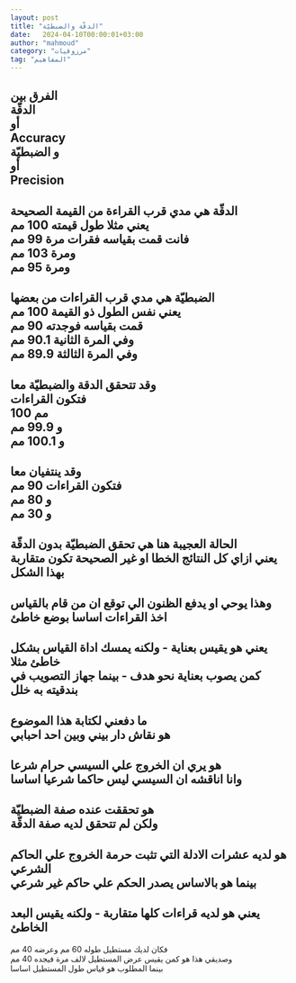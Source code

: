 ```yaml
---
layout: post
title: "الدقّة والضبطيّة"
date:   2024-04-10T00:00:01+03:00
author: "mahmoud"
category: "مرزوقيات"
tag: "المفاهيم"
---
```



الفرق بين  
الدقّة  
أو  
Accuracy  
و الضبطيّة  
أو  
Precision  
-  
الدقّة هي مدي قرب القراءة من القيمة الصحيحة  
يعني مثلا طول قيمته 100 مم  
فانت قمت بقياسه فقرات مرة 99 مم  
ومرة 103 مم  
ومرة 95 مم  
-  
الضبطيّة هي مدي قرب القراءات من بعضها  
يعني نفس الطول ذو القيمة 100 مم  
قمت بقياسه فوجدته 90 مم  
وفي المرة الثانية 90.1 مم  
وفي المرة الثالثة 89.9 مم  
-  
وقد تتحقق الدقة والضبطيّة معا  
فتكون القراءات  
100 مم  
و 99.9 مم  
و 100.1 مم  
-  
وقد ينتفيان معا  
فتكون القراءات 90 مم  
و 80 مم  
و 30 مم  
-  
الحالة العجيبة هنا هي تحقق الضبطيّة بدون الدقّة  
يعني ازاي كل النتائج الخطا او غير الصحيحة تكون متقاربة
بهذا الشكل  
-  
وهذا يوحي او يدفع الظنون الي توقع ان من قام
بالقياس  
اخذ القراءات اساسا بوضع خاطئ  
-  
يعني هو يقيس بعناية - ولكنه يمسك اداة القياس بشكل خاطئ
مثلا  
كمن يصوب بعناية نحو هدف - بينما جهاز التصويب في بندقيته
به خلل  
-  
ما دفعني لكتابة هذا الموضوع  
هو نقاش دار بيني وبين احد احبابي  
-  
هو يري ان الخروج علي السيسي حرام شرعا  
وانا اناقشه ان السيسي ليس حاكما شرعيا اساسا  
-  
هو تحققت عنده صفة الضبطيّة  
ولكن لم تتحقق لديه صفة الدقّة  
-  
هو لديه عشرات الادلة التي تثبت حرمة الخروج علي الحاكم
الشرعي  
بينما هو بالاساس يصدر الحكم علي حاكم غير شرعي  
-  
يعني هو لديه قراءات كلها متقاربة - ولكنه يقيس البعد
الخاطئ  
-  
فكان لديك مستطيل طوله 60 مم وعرضه 40 مم  
وصديقي هذا هو كمن يقيس عرض المستطيل لالف مرة فيجده 40
مم  
بينما المطلوب هو قياس طول المستطيل اساسا
